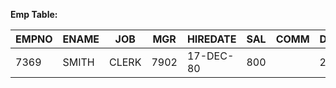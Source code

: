 **Emp Table:**

| EMPNO | ENAME | JOB | MGR | HIREDATE | SAL | COMM | DEPTNO |
| --- | --- | --- | --- | ---| --- | --- | --- |
| 7369 | SMITH | CLERK | 7902 | 17-DEC-80 | 800 | | 20 |
